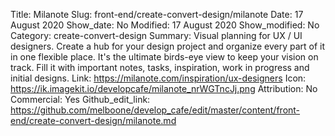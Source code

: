 Title: Milanote
Slug: front-end/create-convert-design/milanote
Date: 17 August 2020
Show_date: No
Modified: 17 August 2020
Show_modified: No
Category: create-convert-design
Summary: Visual planning for UX / UI designers. Create a hub for your design project and organize every part of it in one flexible place. It's the ultimate birds-eye view to keep your vision on track. Fill it with important notes, tasks, inspiration, work in progress and initial designs.
Link: https://milanote.com/inspiration/ux-designers
Icon: https://ik.imagekit.io/developcafe/milanote_nrWGTncJj.png
Attribution: No
Commercial: Yes
Github_edit_link: https://github.com/melboone/develop_cafe/edit/master/content/front-end/create-convert-design/milanote.md